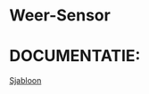 ﻿# Weer-Sensor


# DOCUMENTATIE:
[Sjabloon](https://github.com/noaskers/Weer-Sensor/blob/main/Documentatie/Energiebeheer%20en%20duurzaamheid%20-%20Sven.pdf)
